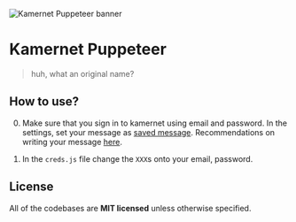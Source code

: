 ![Kamernet Puppeteer banner](https://nomomon.github.io/images/kamernet-puppeteer.jpeg)

# Kamernet Puppeteer
> huh, what an original name?


## How to use?
0. Make sure that you sign in to kamernet using email and password. In the settings, set your message as [saved message](https://kamernet.nl/mijn-berichten/custom). Recommendations on writing your message [here](ADVICE.md).

1. In the `creds.js` file change the `XXX`s onto your email, password.

## License
All of the codebases are **MIT licensed** unless otherwise specified.